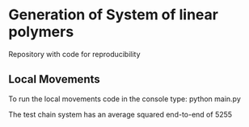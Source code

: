 # Generation of System of linear polymers
Repository with code for reproducibility

## Local Movements

To run the local movements code in the console type: python main.py

The test chain system has an average squared end-to-end of 5255

